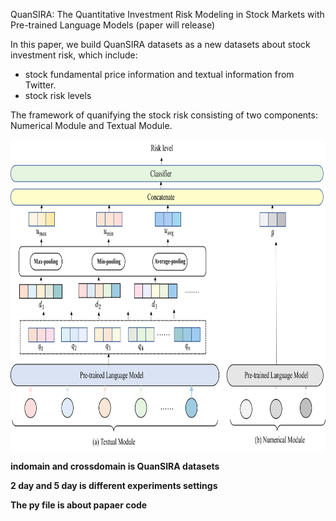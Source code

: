 QuanSIRA: The Quantitative Investment Risk Modeling in Stock Markets with Pre-trained Language Models (paper will release)

In this paper, we build QuanSIRA datasets as a new datasets about stock investment risk, which include:
- stock fundamental price information and textual information from Twitter.
- stock risk levels

The framework of quanifying the stock risk consisting of two components: Numerical Module and Textual Module.

<p align="center">
<img src=".\MODEL.png" height = "500" alt="" align=center />
</p>

[train code]: (./2-day_Crossdomain.py)
**indomain and crossdomain is QuanSIRA datasets**

**2 day and 5 day is different experiments settings**

**The py file is about papaer code**
